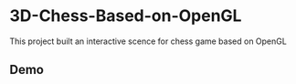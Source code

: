 # 3D-Chess-Based-on-OpenGL
This project built an interactive scence for chess game based on OpenGL

## Demo
